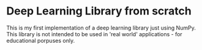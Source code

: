 # Deep Learning Library from scratch

This is my first implementation of a deep learning library just using NumPy. This library is not intended to be used in 'real world' applications - for educational porpuses only.